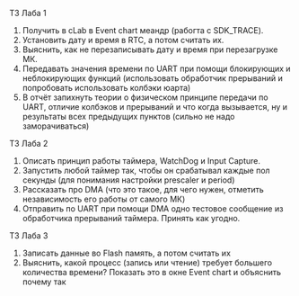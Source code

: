 ТЗ Лаба 1

1. Получить в cLab в Event chart меандр (рабогта с SDK_TRACE).
2. Установить дату и время в RTC, а потом считать их.
3. Выяснить, как не перезаписывать дату и время при перезагрузке МК.
4. Передавать значения времени по UART при помощи блокирующих и неблокирующих функций (использовать обработчик прерываний и попробовать использовать колбэки юарта)
5. В отчёт запихнуть теории о физическом принципе передачи по UART, отличие колбэков и прерываний и что когда вызывается, ну и результаты всех предыдущих пунктов (сильно не надо заморачиваться)

ТЗ Лаба 2

1. Описать принцип работы таймера, WatchDog и Input Capture.
2. Запустить любой таймер так, чтобы он срабатывал каждые пол секунды (для понимания настройки prescaler и period)
3. Рассказать про DMA (что это такое, для чего нужен, отметить независимость его работы от самого МК)
4. Отправить по UART при помощи DMA одно тестовое сообщение из обработчика прерываний таймера. Принять как угодно.

ТЗ Лаба 3

1. Записать данные во Flash память, а потом считать их
2. Выяснить, какой процесс (запись или чтение) требует большего количества времени? Показать это в окне Event chart и объяснить почему так
